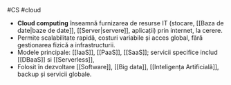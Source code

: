 #CS  #cloud 
- **Cloud computing** înseamnă furnizarea de resurse IT (stocare, [[Baza de date|baze de date]], [[Server|servere]], aplicații) prin internet, la cerere.
- Permite scalabilitate rapidă, costuri variabile și acces global, fără gestionarea fizică a infrastructurii.
- Modele principale: [[IaaS]], [[PaaS]], [[SaaS]]; servicii specifice includ [[DBaaS]] si [[Serverless]], 
- Folosit în dezvoltare [[Software]], [[Big data]], [[Inteligența Artificială]], backup și servicii globale.

